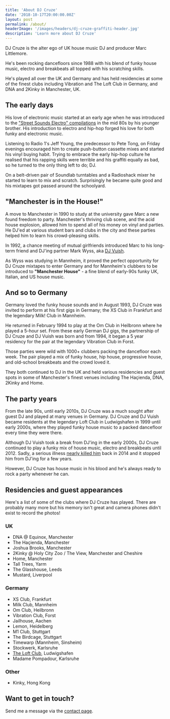 ```yaml
---
title: 'About DJ Cruze'
date: '2018-10-17T20:00:00.00Z'
layout: post
permalink: /about/
headerImage: '/images/headers/dj-cruze-graffiti-header.jpg'
description: 'Learn more about DJ Cruze'
---
```


DJ Cruze is the alter ego of UK house music DJ and producer Marc Littlemore.

He's been rocking dancefloors since 1988 with his blend of funky house music, electro and breakbeats all topped with his scratching skills.

He's played all over the UK and Germany and has held residencies at some of the finest clubs including Vibration and The Loft Club in Germany, and DNA and 2Kinky in Manchester, UK.

## The early days

His love of electronic music started at an early age when he was introduced to the ["Street Sounds Electro" compilations](https://www.streetsounds.co.uk/) in the mid 80s by his younger brother. His introduction to electro and hip-hop forged his love for both funky and electronic music.

Listening to Radio 1's Jeff Young, the predecessor to Pete Tong, on Friday evenings encouraged him to create push-button cassette mixes and started his vinyl buying habit. Trying to embrace the early hip-hop culture he realised that his rapping skills were terrible and his graffiti equally as bad, so he turned to the only thing left to do; DJ.

On a belt-driven pair of Soundlab turntables and a Radioshack mixer he started to learn to mix and scratch. Surprisingly he became quite good and his mixtapes got passed around the schoolyard.

## "Manchester is in the House!"

A move to Manchester in 1990 to study at the university gave Marc a new found freedom to party. Manchester's thriving club scene, and the acid house explosion, allowed him to spend all of his money on vinyl and parties. He DJ'ed at various student bars and clubs in the city and these parties helped him to learn his crowd-pleasing skills.

In 1992, a chance meeting of mutual girlfriends introduced Marc to his long-term friend and DJ'ing partner Mark Wyss, aka [DJ Vuish](https://mixcloud.com/vuish).

As Wyss was studying in Mannheim, it proved the perfect opportunity for DJ Cruze mixtapes to enter Germany and for Mannheim's clubbers to be introduced to **"Manchester House"** - a fine blend of early-90s funky UK, Italian, and US house music.

## And so to Germany

Germany loved the funky house sounds and in August 1993, DJ Cruze was invited to perform at his first gigs in Germany; the XS Club in Frankfurt and the legendary Milk! Club in Mannheim.

He returned in February 1994 to play at the Om Club in Heilbronn where he played a 5-hour set. From these early German DJ gigs, the partnership of DJ Cruze and DJ Vuish was born and from 1994, it began a 5 year residency for the pair at the legendary Vibration Club in Forst.

Those parties were wild with 1000+ clubbers packing the dancefloor each week. The pair played a mix of funky house, hip house, progressive house, and old-school breakbeats and the crowd loved it.

They both continued to DJ in the UK and held various residencies and guest spots in some of Manchester's finest venues including The Haçienda, DNA, 2Kinky and Home.

## The party years

From the late 90s, until early 2010s, DJ Cruze was a much sought after guest DJ and played at many venues in Germany. DJ Cruze and DJ Vuish became residents at the legendary Loft Club in Ludwigshafen in 1999 until early 2000s, where they played funky house music to a packed dancefloor every time they were there.

Although DJ Vuish took a break from DJ'ing in the early 2000s, DJ Cruze continued to play a funky mix of house music, electro and breakbeats until 2012. Sadly, a serious illness [nearly killed him](https://www.marclittlemore.com/how-i-almost-died/) back in 2014 and it stopped him from DJ'ing for a few years.

However, DJ Cruze has house music in his blood and he's always ready to rock a party whenever he can.

## Residencies and guest appearances

Here's a list of some of the clubs where DJ Cruze has played. There are probably many more but his memory isn't great and camera phones didn't exist to record the photos!

### UK

- DNA @ Equinox, Manchester
- The Haçienda, Manchester
- Joshua Brooks, Manchester
- 2Kinky @ Holy City Zoo / The View, Manchester and Cheshire
- Home, Manchester
- Tall Trees, Yarm
- The Glasshouse, Leeds
- Mustard, Liverpool

### Germany

- XS Club, Frankfurt
- Milk Club, Mannheim
- Om Club, Heilbronn
- Vibration Club, Forst
- Jailhouse, Aachen
- Lemon, Heidelberg
- M1 Club, Stuttgart
- The Birdcage, Stuttgart
- Timewarp (Mannheim, Sinsheim)
- Stockwerk, Karlsruhe
- [The Loft Club](https://www.loft-club.de/), Ludwigshafen
- Madame Pompadour, Karlsruhe

### Other

- Kinky, Hong Kong

## Want to get in touch?

Send me a message via the [contact page](/contact/).
